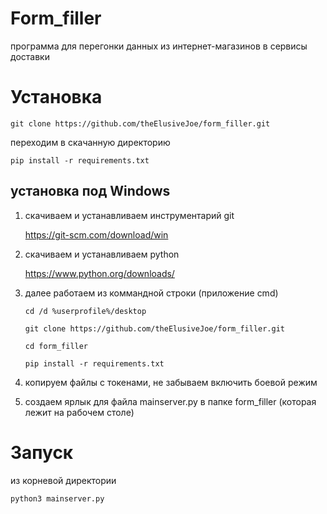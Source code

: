 # Form_filler
программа для перегонки данных из интернет-магазинов в сервисы доставки
# Установка

```
git clone https://github.com/theElusiveJoe/form_filler.git
```
переходим в скачанную директорию
```
pip install -r requirements.txt
```

## установка под Windows 
1) скачиваем и устанавливаем инструментарий git

    https://git-scm.com/download/win
2) скачиваем и устанавливаем python

   https://www.python.org/downloads/

3) далее работаем из коммандной строки (приложение cmd)
   

    ```
    cd /d %userprofile%/desktop
    ```
    ```
    git clone https://github.com/theElusiveJoe/form_filler.git
    ```
    ```
    cd form_filler
    ```
    ```
    pip install -r requirements.txt
    ```
4) копируем файлы с токенами, не забываем включить боевой режим 
5) создаем ярлык для файла mainserver.py в папке form_filler (которая лежит на рабочем столе)

# Запуск

из корневой директории
```
python3 mainserver.py
```